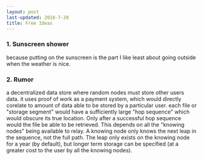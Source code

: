```yaml
---
layout: post
last-updated: 2018-7-28
title: Free Ideas
---
```


### 1. Sunscreen shower

because putting on the sunscreen is the part I like least about going outside when the weather is nice.

### 2. Rumor

a decentralized data store where random nodes must store other users data. it uses proof of work as a payment system, which would directly corelate to amount of data able to be stored by a particular user. each file or "storage segment" would have a sufficiently large "hop sequence" which would obscure its true location. Only after a successful hop sequence would the file be able to be retrieved. This depends on all the "knowing nodes" being available to relay. A knowing node only knows the next leap in the sequence, not the full path. The leap only exists on the knowing node for a year (by default), but longer term storage can be specified (at a greater cost to the user by all the knowing nodes). 

